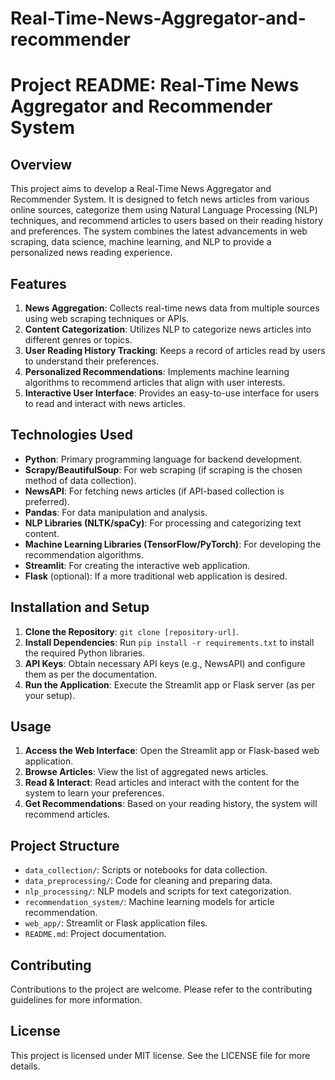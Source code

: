 # Real-Time-News-Aggregator-and-recommender

# Project README: Real-Time News Aggregator and Recommender System

## Overview

This project aims to develop a Real-Time News Aggregator and Recommender System. It is designed to fetch news articles from various online sources, categorize them using Natural Language Processing (NLP) techniques, and recommend articles to users based on their reading history and preferences. The system combines the latest advancements in web scraping, data science, machine learning, and NLP to provide a personalized news reading experience.

## Features

1. **News Aggregation**: Collects real-time news data from multiple sources using web scraping techniques or APIs.
2. **Content Categorization**: Utilizes NLP to categorize news articles into different genres or topics.
3. **User Reading History Tracking**: Keeps a record of articles read by users to understand their preferences.
4. **Personalized Recommendations**: Implements machine learning algorithms to recommend articles that align with user interests.
5. **Interactive User Interface**: Provides an easy-to-use interface for users to read and interact with news articles.

## Technologies Used

- **Python**: Primary programming language for backend development.
- **Scrapy/BeautifulSoup**: For web scraping (if scraping is the chosen method of data collection).
- **NewsAPI**: For fetching news articles (if API-based collection is preferred).
- **Pandas**: For data manipulation and analysis.
- **NLP Libraries (NLTK/spaCy)**: For processing and categorizing text content.
- **Machine Learning Libraries (TensorFlow/PyTorch)**: For developing the recommendation algorithms.
- **Streamlit**: For creating the interactive web application.
- **Flask** (optional): If a more traditional web application is desired.
  

## Installation and Setup

1. **Clone the Repository**: `git clone [repository-url]`.
2. **Install Dependencies**: Run `pip install -r requirements.txt` to install the required Python libraries.
3. **API Keys**: Obtain necessary API keys (e.g., NewsAPI) and configure them as per the documentation.
4. **Run the Application**: Execute the Streamlit app or Flask server (as per your setup).

## Usage

1. **Access the Web Interface**: Open the Streamlit app or Flask-based web application.
2. **Browse Articles**: View the list of aggregated news articles.
3. **Read & Interact**: Read articles and interact with the content for the system to learn your preferences.
4. **Get Recommendations**: Based on your reading history, the system will recommend articles.

## Project Structure

- `data_collection/`: Scripts or notebooks for data collection.
- `data_preprocessing/`: Code for cleaning and preparing data.
- `nlp_processing/`: NLP models and scripts for text categorization.
- `recommendation_system/`: Machine learning models for article recommendation.
- `web_app/`: Streamlit or Flask application files.
- `README.md`: Project documentation.

## Contributing

Contributions to the project are welcome. Please refer to the contributing guidelines for more information.

## License

This project is licensed under MIT license. See the LICENSE file for more details.
